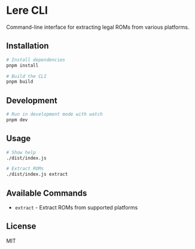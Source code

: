 # Lere CLI

Command-line interface for extracting legal ROMs from various platforms.

## Installation

```bash
# Install dependencies
pnpm install

# Build the CLI
pnpm build
```

## Development

```bash
# Run in development mode with watch
pnpm dev
```

## Usage

```bash
# Show help
./dist/index.js

# Extract ROMs
./dist/index.js extract
```

## Available Commands

- `extract` - Extract ROMs from supported platforms

## License

MIT

